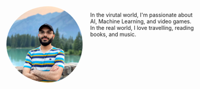 
<img src="/image3.jpg" width="200" style="border-radius: 50%; float:left; padding-right: 20px;"/> 

In the virutal world, I'm passionate about AI, Machine Learning, and video games.
<br>
In the real world, I love travelling, reading books, and music.
<br>
